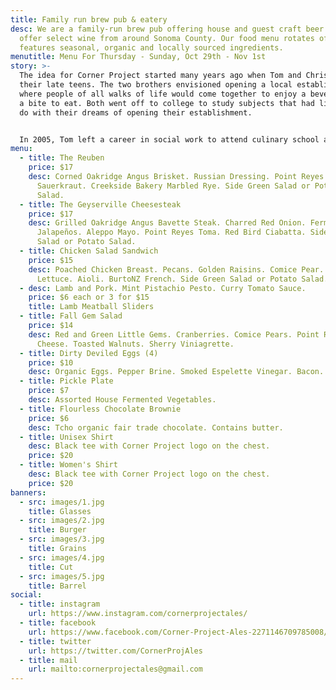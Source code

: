 ```yaml
---
title: Family run brew pub & eatery
desc: We are a family-run brew pub offering house and guest craft beer. We also
  offer select wine from around Sonoma County. Our food menu rotates often, and
  features seasonal, organic and locally sourced ingredients.
menutitle: Menu For Thursday - Sunday, Oct 29th - Nov 1st
story: >-
  The idea for Corner Project started many years ago when Tom and Chris were in
  their late teens. The two brothers envisioned opening a local establishment
  where people of all walks of life would come together to enjoy a beverage and
  a bite to eat. Both went off to college to study subjects that had little to
  do with their dreams of opening their establishment.


  In 2005, Tom left a career in social work to attend culinary school and a few years later, Chris began brewing beer on his stove-top. In early 2017 the two of them revisited their dream in a more serious mindset and brought the concept of Corner Project to fruition.
menu:
  - title: The Reuben
    price: $17
    desc: Corned Oakridge Angus Brisket. Russian Dressing. Point Reyes Toma.
      Sauerkraut. Creekside Bakery Marbled Rye. Side Green Salad or Potato
      Salad.
  - title: The Geyserville Cheesesteak
    price: $17
    desc: Grilled Oakridge Angus Bavette Steak. Charred Red Onion. Fermented
      Jalapeños. Aleppo Mayo. Point Reyes Toma. Red Bird Ciabatta. Side Green
      Salad or Potato Salad.
  - title: Chicken Salad Sandwich
    price: $15
    desc: Poached Chicken Breast. Pecans. Golden Raisins. Comice Pear. Red Gem
      Lettuce. Aioli. BurtoNZ French. Side Green Salad or Potato Salad.
  - desc: Lamb and Pork. Mint Pistachio Pesto. Curry Tomato Sauce.
    price: $6 each or 3 for $15
    title: Lamb Meatball Sliders
  - title: Fall Gem Salad
    price: $14
    desc: Red and Green Little Gems. Cranberries. Comice Pears. Point Reyes Blue
      Cheese. Toasted Walnuts. Sherry Viniagrette.
  - title: Dirty Deviled Eggs (4)
    price: $10
    desc: Organic Eggs. Pepper Brine. Smoked Espelette Vinegar. Bacon.
  - title: Pickle Plate
    price: $7
    desc: Assorted House Fermented Vegetables.
  - title: Flourless Chocolate Brownie
    price: $6
    desc: Tcho organic fair trade chocolate. Contains butter.
  - title: Unisex Shirt
    desc: Black tee with Corner Project logo on the chest.
    price: $20
  - title: Women's Shirt
    desc: Black tee with Corner Project logo on the chest.
    price: $20
banners:
  - src: images/1.jpg
    title: Glasses
  - src: images/2.jpg
    title: Burger
  - src: images/3.jpg
    title: Grains
  - src: images/4.jpg
    title: Cut
  - src: images/5.jpg
    title: Barrel
social:
  - title: instagram
    url: https://www.instagram.com/cornerprojectales/
  - title: facebook
    url: https://www.facebook.com/Corner-Project-Ales-2271146709785008/
  - title: twitter
    url: https://twitter.com/CornerProjAles
  - title: mail
    url: mailto:cornerprojectales@gmail.com
---
```

